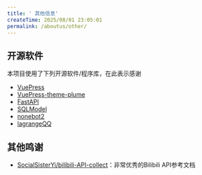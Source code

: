 ```yaml
---
title: ' 其他信息'
createTime: 2025/08/01 23:05:01
permalink: /aboutus/other/
---
```


## 开源软件

本项目使用了下列开源软件/程序库，在此表示感谢
 - [VuePress](https://vuepress.vuejs.org/zh/)
 - [VuePress-theme-plume](https://theme-plume.vuejs.press/)
 - [FastAPI](https://fastapi.tiangolo.com/)
 - [SQLModel](https://sqlmodel.fastapi.org.cn/)
 - [nonebot2](https://nonebot.dev/)
 - [lagrangeQQ](https://lagrangedev.github.io/Lagrange.Doc/v1/)

## 其他鸣谢

 - [SocialSisterYi/bilibili-API-collect](https://socialsisteryi.github.io/bilibili-API-collect/)：非常优秀的Bilibili API参考文档
